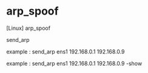 # arp_spoof
[Linux] arp_spoof

 send_arp <interface> <sender ip> <target ip>
 
 example : send_arp ens1 192.168.0.1 192.168.0.9
 
 example : send_arp ens1 192.168.0.1 192.168.0.9 -show
